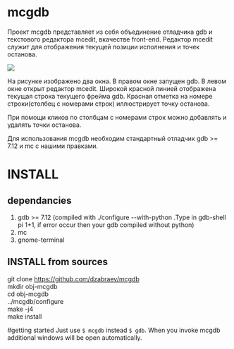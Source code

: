 # mcgdb

Проект mcgdb представляет из себя объединение отладчика gdb и текстового редактора mcedit,
вкачестве front-end. Редактор mcedit служит для отображения текущей позиции исполнения и точек останова.  
  
  
![](https://github.com/dzabraev/mcgdb/blob/master/doc/img/mcgdb-title.png?raw=true "")
  
На рисунке изображено два окна. В правом окне запущен gdb. В левом окне открыт редактор mcedit.
Широкой красной линией отображена текущая строка текущего фрейма gdb. Красная отметка на номере
строки(столбец с номерами строк) иллюстрирует точку останова.

При помощи кликов по столбцам с номерами строк можно добавлять и удалять точки останова.

Для использования mcgdb необходим стандартный отладчик gdb >= 7.12 и mc с нашими правками.

# INSTALL

## dependancies
1. gdb >= 7.12 (compiled with ./configure --with-python .Type in gdb-shell pi 1+1, if error occur then your gdb compiled without python)
2. mc
3. gnome-terminal

## INSTALL from sources

git clone https://github.com/dzabraev/mcgdb  
mkdir obj-mcgdb  
cd obj-mcgdb  
../mcgdb/configure  
make -j4  
make install  

#getting started
Just use `$ mcgdb` instead `$ gdb`. When you invoke mcgdb additional windows will be
open automatically. 
